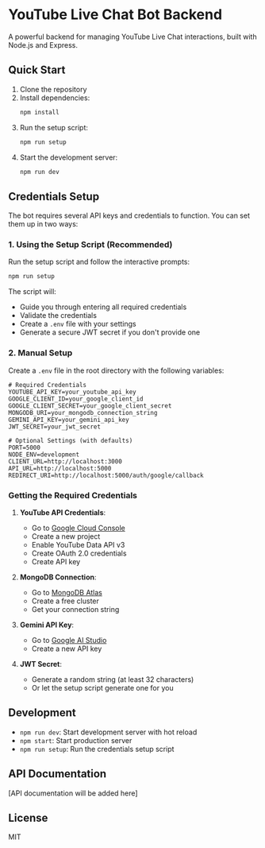 # YouTube Live Chat Bot Backend

A powerful backend for managing YouTube Live Chat interactions, built with Node.js and Express.

## Quick Start

1. Clone the repository
2. Install dependencies:
   ```bash
   npm install
   ```
3. Run the setup script:
   ```bash
   npm run setup
   ```
4. Start the development server:
   ```bash
   npm run dev
   ```

## Credentials Setup

The bot requires several API keys and credentials to function. You can set them up in two ways:

### 1. Using the Setup Script (Recommended)

Run the setup script and follow the interactive prompts:
```bash
npm run setup
```

The script will:
- Guide you through entering all required credentials
- Validate the credentials
- Create a `.env` file with your settings
- Generate a secure JWT secret if you don't provide one

### 2. Manual Setup

Create a `.env` file in the root directory with the following variables:

```env
# Required Credentials
YOUTUBE_API_KEY=your_youtube_api_key
GOOGLE_CLIENT_ID=your_google_client_id
GOOGLE_CLIENT_SECRET=your_google_client_secret
MONGODB_URI=your_mongodb_connection_string
GEMINI_API_KEY=your_gemini_api_key
JWT_SECRET=your_jwt_secret

# Optional Settings (with defaults)
PORT=5000
NODE_ENV=development
CLIENT_URL=http://localhost:3000
API_URL=http://localhost:5000
REDIRECT_URI=http://localhost:5000/auth/google/callback
```

### Getting the Required Credentials

1. **YouTube API Credentials**:
   - Go to [Google Cloud Console](https://console.cloud.google.com/)
   - Create a new project
   - Enable YouTube Data API v3
   - Create OAuth 2.0 credentials
   - Create API key

2. **MongoDB Connection**:
   - Go to [MongoDB Atlas](https://www.mongodb.com/cloud/atlas)
   - Create a free cluster
   - Get your connection string

3. **Gemini API Key**:
   - Go to [Google AI Studio](https://makersuite.google.com/app/apikey)
   - Create a new API key

4. **JWT Secret**:
   - Generate a random string (at least 32 characters)
   - Or let the setup script generate one for you

## Development

- `npm run dev`: Start development server with hot reload
- `npm start`: Start production server
- `npm run setup`: Run the credentials setup script

## API Documentation

[API documentation will be added here]

## License

MIT 